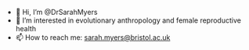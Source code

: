 - 👋 Hi, I’m @DrSarahMyers
- 👀 I’m interested in evolutionary anthropology and female reproductive health
- 📫 How to reach me: sarah.myers@bristol.ac.uk

<!---
DrSarahMyers/DrSarahMyers is a ✨ special ✨ repository because its `README.md` (this file) appears on your GitHub profile.
You can click the Preview link to take a look at your changes.
--->
